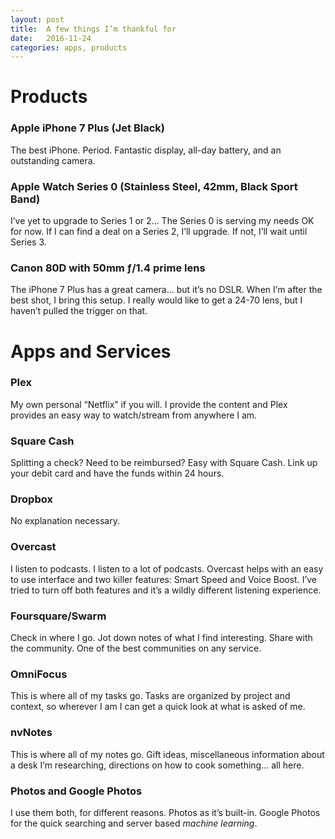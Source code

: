 ```yaml
---
layout: post
title:  A few things I’m thankful for
date:   2016-11-24
categories: apps, products
---
```

# Products

### Apple iPhone 7 Plus (Jet Black)

The best iPhone. Period.
Fantastic display, all-day battery, and an outstanding camera.

### Apple Watch Series 0 (Stainless Steel, 42mm, Black Sport Band)

I’ve yet to upgrade to Series 1 or 2… The Series 0 is serving my needs OK for now. If I can find a deal on a Series 2, I’ll upgrade. If not, I’ll wait until Series 3.


### Canon 80D with 50mm ƒ/1.4 prime lens

The iPhone 7 Plus has a great camera… but it’s no DSLR. When I’m after the best shot, I bring this setup. I really would like to get a 24-70 lens, but I haven’t pulled the trigger on that. 

# Apps and Services

### Plex

My own personal “Netflix” if you will. I provide the content and Plex provides an easy way to watch/stream from anywhere I am.

### Square Cash

Splitting a check? Need to be reimbursed? Easy with Square Cash. Link up your debit card and have the funds within 24 hours.

### Dropbox

No explanation necessary.

### Overcast

I listen to podcasts. I listen to a lot of podcasts. Overcast helps with an easy to use interface and two killer features: Smart Speed and Voice Boost. I’ve tried to turn off both features and it’s a wildly different listening experience.

### Foursquare/Swarm

Check in where I go. Jot down notes of what I find interesting. Share with the community. One of the best communities on any service.

### OmniFocus

This is where all of my tasks go. Tasks are organized by project and context, so wherever I am I can get a quick look at what is asked of me.

### nvNotes

This is where all of my notes go. Gift ideas, miscellaneous information about a desk I’m researching, directions on how to cook something… all here.

### Photos and Google Photos

I use them both, for different reasons. Photos as it’s built-in. Google Photos for the quick searching and server based *machine learning*.
